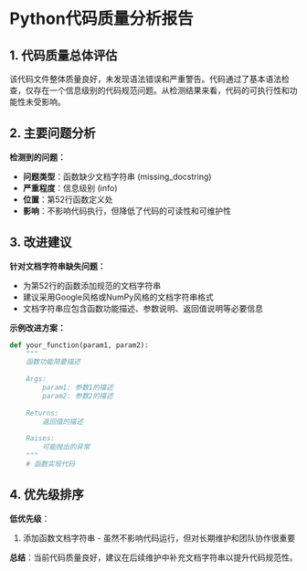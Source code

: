 # Python代码质量分析报告

## 1. 代码质量总体评估
该代码文件整体质量良好，未发现语法错误和严重警告。代码通过了基本语法检查，仅存在一个信息级别的代码规范问题。从检测结果来看，代码的可执行性和功能性未受影响。

## 2. 主要问题分析
**检测到的问题：**
- **问题类型**：函数缺少文档字符串 (missing_docstring)
- **严重程度**：信息级别 (info)
- **位置**：第52行函数定义处
- **影响**：不影响代码执行，但降低了代码的可读性和可维护性

## 3. 改进建议
**针对文档字符串缺失问题：**
- 为第52行的函数添加规范的文档字符串
- 建议采用Google风格或NumPy风格的文档字符串格式
- 文档字符串应包含函数功能描述、参数说明、返回值说明等必要信息

**示例改进方案：**
```python
def your_function(param1, param2):
    """
    函数功能简要描述
    
    Args:
        param1: 参数1的描述
        param2: 参数2的描述
    
    Returns:
        返回值的描述
    
    Raises:
        可能抛出的异常
    """
    # 函数实现代码
```

## 4. 优先级排序
**低优先级**：
1. 添加函数文档字符串 - 虽然不影响代码运行，但对长期维护和团队协作很重要

**总结**：当前代码质量良好，建议在后续维护中补充文档字符串以提升代码规范性。
